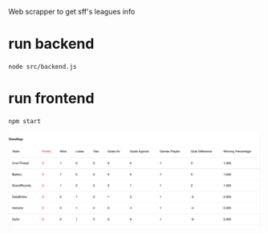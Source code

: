 Web scrapper to get sff's leagues info

# run backend
`node src/backend.js`

# run frontend
`npm start`

![Screenshot](standings.png)
